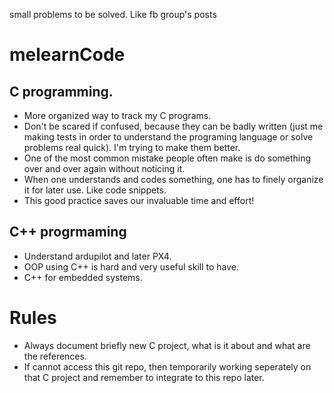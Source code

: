 small problems to be solved.
Like fb group's posts

# melearnCode
## C programming.
+ More organized way to track my C programs.
+ Don't be scared if confused, because they can be badly written (just me making tests in order to understand the programing language or solve problems real quick). I'm trying to make them better.
+ One of the most common mistake people often make is do something over and over again without noticing it.
+ When one understands and codes something, one has to finely organize it for later use. Like code snippets.
+ This good practice saves our invaluable time and effort!
## C++ progrmaming
+ Understand ardupilot and later PX4.
+ OOP using C++ is hard and very useful skill to have.
+ C++ for embedded systems.
# Rules
+ Always document briefly new C project, what is it about and what are the references.
+ If cannot access this git repo, then temporarily working seperately on that C project and remember to integrate to this repo later.
